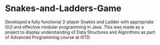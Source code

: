 # Snakes-and-Ladders-Game
Developed a fully functional 2-player Snakes and Ladder with appropriate GUI and effective modular programming in Java. This was made as a project to display understanding of Data Structures and Algorithms as part of Advanced Programming course at IIITD.
